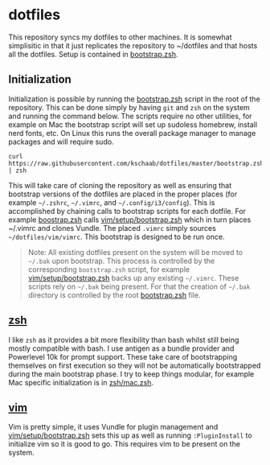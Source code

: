 # dotfiles
This repository syncs my dotfiles to other machines. It is somewhat simplisitic in that it just replicates the
repository to ~/dotfiles and that hosts all the dotfiles. Setup is contained in [bootstrap.zsh](bootstrap.zsh).

## Initialization
Initialization is possible by running the [bootstrap.zsh](bootstrap.zsh) script in the root of the repository. This
can be done simply by having `git` and `zsh` on the system and running the command below. The scripts require no
other utilities, for example on Mac the bootstrap script will set up sudoless homebrew, install nerd fonts, etc.
On Linux this runs the overall package manager to manage packages and will require sudo.

```
curl https://raw.githubusercontent.com/kschaab/dotfiles/master/bootstrap.zsh | zsh
```

This will take care of cloning the repository as well as ensuring that bootstrap versions of the dotfiles are placed
in the proper places (for example `~/.zshrc`, `~/.vimrc`, and `~/.config/i3/config`). This is accomplished by
chaining calls to bootstrap scripts for each dotfile. For example [boostrap.zsh](bootstrap.zsh) calls
[vim/setup/bootstrap.zsh](vim/setup/bootstrap.zsh) which in turn places ~/.vimrc and clones Vundle. The placed
`.vimrc` simply sources `~/dotfiles/vim/vimrc`. This bootstrap is designed to be run once.

> Note: All existing dotfiles present on the system will be moved to `~/.bak` upon bootstrap. This process is
controlled by the corresponding `bootstrap.zsh` script, for example
[vim/setup/bootstrap.zsh](vim/setup/bootstrap.zsh) backs up any existing `~/.vimrc`. These scripts rely on `~/.bak`
being present. For that the creation of `~/.bak` directory is controlled by the root [bootstrap.zsh](bootstrap.zsh)
file.

## [zsh](zsh)

I like `zsh` as it provides a bit more flexibility than bash whilst still being mostly compatible with bash. I use
antigen as a bundle provider and Powerlevel 10k for prompt support. These take care of bootstrapping themselves on
first execution so they will not be automatically bootstrapped during the main bootstrap phase. I try to keep things
modular, for example Mac specific initialization is in [zsh/mac.zsh](zsh/mac.zsh).

## [vim](vim)

Vim is pretty simple, it uses Vundle for plugin management and [vim/setup/bootstrap.zsh](vim/setup/bootstrap.zsh)
sets this up as well as running `:PluginInstall` to initialize vim so it is good to go. This requires vim to be
present on the system.

